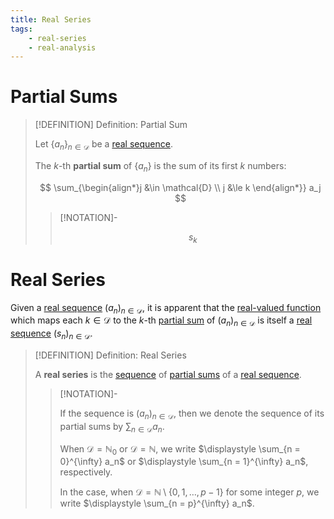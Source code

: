 ```yaml
---
title: Real Series
tags:
    - real-series
    - real-analysis
---
```


# Partial Sums

>[!DEFINITION] Definition: Partial Sum
>
>Let $\{a_n\}_{n \in \mathcal{D}}$ be a [real sequence](../Real%20Sequences/index.md).
>
>The $k$-th **partial sum** of $\{a_n\}$ is the sum of its first $k$ numbers:
>
>$$
>\sum_{\begin{align*}j &\in \mathcal{D} \\ j &\le k \end{align*}} a_j
>$$
>
>>[!NOTATION]-
>>
>>$$
>>s_k
>>$$
>>
>

# Real Series

Given a [real sequence](../Real%20Sequences/index.md) $(a_n)_{n \in \mathcal{D}}$, it is apparent that the [real-valued function](../Real-Valued%20Function.md) which maps each $k \in \mathcal{D}$ to the $k$-th [partial sum](./index.md#partial%20sums) of $(a_n)_{n \in \mathcal{D}}$ is itself a [real sequence](../Real%20Sequences/index.md) $(s_n)_{n \in \mathcal{D}}$.

>[!DEFINITION] Definition: Real Series
>
>A **real series** is the [sequence](../Real%20Sequences/index.md) of [partial sums](./index.md#partial%20sums) of a [real sequence](../Real%20Sequences/index.md).
>
>>[!NOTATION]-
>>
>>If the sequence is $(a_n)_{n \in \mathcal{D}}$, then we denote the sequence of its partial sums by $\displaystyle \sum_{n \in \mathcal{D}} a_n$. 
>>
>>When $\mathcal{D} = \mathbb{N}_0$ or $\mathcal{D} = \mathbb{N}$, we write $\displaystyle \sum_{n = 0}^{\infty} a_n$ or $\displaystyle \sum_{n = 1}^{\infty} a_n$, respectively.
>>
>>In the case, when $\mathcal{D} = \mathbb{N} \setminus \{0, 1, \dotsc, p - 1\}$ for some integer $p$, we write $\displaystyle \sum_{n = p}^{\infty} a_n$.
>>
>
